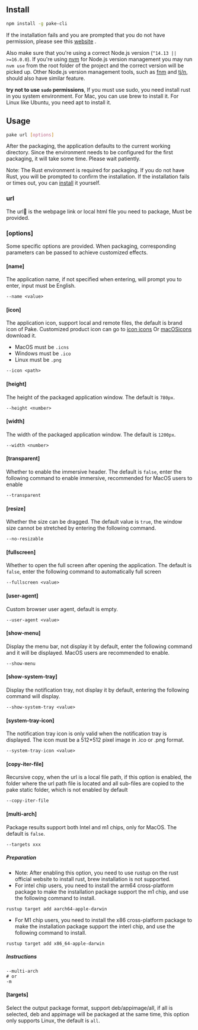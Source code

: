 ## Install

```bash
npm install -g pake-cli
```

If the installation fails and you are prompted that you do not have permission, please see this [website](https://gist.github.com/Giancarlos/d087f8a9e6516716da98ad0c0f5a8f58) .

Also make sure that you're using a correct Node.js version (`^14.13 || >=16.0.0`). If you're using [nvm](https://github.com/nvm-sh/nvm) for Node.js version management you may run `nvm use` from the root folder of the project and the correct version will be picked up. Other Node.js version management tools, such as [fnm](https://github.com/Schniz/fnm) and [tj/n](https://github.com/tj/n), should also have similar feature.

**try not to use `sudo` permissions**, If you must use sudo, you need install rust in you system environment. For Mac, you can use brew to install it. For Linux like Ubuntu, you need apt to install it.

## Usage

```bash
pake url [options]
```

After the packaging, the application defaults to the current working directory. Since the environment needs to be configured for the first packaging, it will take some time. Please wait patiently.

Note: The Rust environment is required for packaging. If you do not have Rust, you will be prompted to confirm the installation. If the installation fails or times out, you can [install](https://www.rust-lang.org/tools/install) it yourself.

### url

The url🔗 is the webpage link or local html file you need to package, Must be provided.

### [options]

Some specific options are provided. When packaging, corresponding parameters can be passed to achieve customized effects.

#### [name]

The application name, if not specified when entering, will prompt you to enter, input must be English.

```shell
--name <value>
```

#### [icon]

The application icon, support local and remote files, the default is brand icon of Pake. Customized product icon can go to [icon icons](https://icon-icons.com) Or [macOSicons](https://macosicons.com/#/) download it.

- MacOS must be `.icns`
- Windows must be `.ico`
- Linux must be `.png`

```shell
--icon <path>
```

#### [height]

The height of the packaged application window. The default is `780px`.

```shell
--height <number>
```

#### [width]

The width of the packaged application window. The default is `1200px`.

```shell
--width <number>
```

#### [transparent]

Whether to enable the immersive header. The default is `false`, enter the following command to enable immersive, recommended for MacOS users to enable

```shell
--transparent
```

#### [resize]

Whether the size can be dragged. The default value is `true`, the window size cannot be stretched by entering the following command.

```shell
--no-resizable
```

#### [fullscreen]

Whether to open the full screen after opening the application. The default is `false`, enter the following command to automatically full screen

```shell
--fullscreen <value>
```

#### [user-agent]

Custom browser user agent, default is empty.

```shell
--user-agent <value>
```

#### [show-menu]

Display the menu bar, not display it by default, enter the following command and it will be displayed. MacOS users are recommended to enable.

```shell
--show-menu
```

#### [show-system-tray]

Display the notification tray, not display it by default, entering the following command will display.

```shell
--show-system-tray <value>
```

#### [system-tray-icon]

The notification tray icon is only valid when the notification tray is displayed. The icon must be a 512*512 pixel image in .ico or .png format.

```shell
--system-tray-icon <value>
```


#### [copy-iter-file]

Recursive copy, when the url is a local file path, if this option is enabled, the folder where the url path file is located and all sub-files are copied to the pake static folder, which is not enabled by default

```shell
--copy-iter-file
```


#### [multi-arch]

Package results support both Intel and m1 chips, only for MacOS. The default is `false`.

```shell
--targets xxx
```

##### Preparation

- Note: After enabling this option, you need to use rustup on the rust official website to install rust, brew installation is not supported.
- For intel chip users, you need to install the arm64 cross-platform package to make the installation package support the m1 chip, and use the following command to install.

```shell
rustup target add aarch64-apple-darwin
```

- For M1 chip users, you need to install the x86 cross-platform package to make the installation package support the interl chip, and use the following command to install.

```shell
rustup target add x86_64-apple-darwin
```

##### Instructions

```shell
--multi-arch
# or
-m
```

#### [targets]

Select the output package format, support deb/appimage/all, if all is selected, deb and appimage will be packaged at the same time, this option only supports Linux, the default is `all`.
